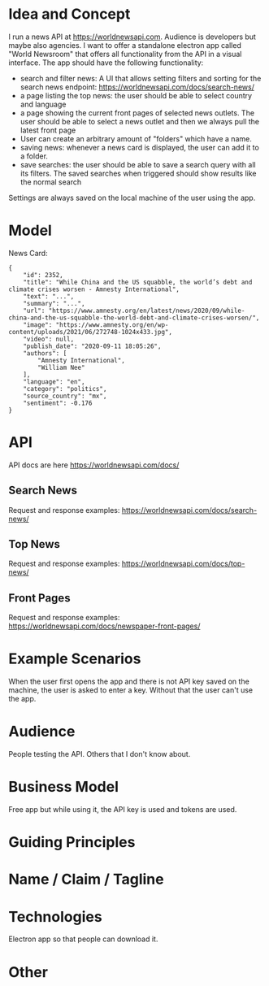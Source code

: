 # Idea and Concept
I run a news API at https://worldnewsapi.com. Audience is developers but maybe also agencies.
I want to offer a standalone electron app called "World Newsroom" that offers all functionality from the API in a visual interface.
The app should have the following functionality:
* search and filter news: A UI that allows setting filters and sorting for the search news endpoint: https://worldnewsapi.com/docs/search-news/
* a page listing the top news: the user should be able to select country and language
* a page showing the current front pages of selected news outlets. The user should be able to select a news outlet and then we always pull the latest front page
* User can create an arbitrary amount of "folders" which have a name.
* saving news: whenever a news card is displayed, the user can add it to a folder.
* save searches: the user should be able to save a search query with all its filters. The saved searches when triggered should show results like the normal search

Settings are always saved on the local machine of the user using the app.

# Model
News Card:
```
{
    "id": 2352,
    "title": "While China and the US squabble, the world’s debt and climate crises worsen - Amnesty International",
    "text": "...",
    "summary": "...",
    "url": "https://www.amnesty.org/en/latest/news/2020/09/while-china-and-the-us-squabble-the-world-debt-and-climate-crises-worsen/",
    "image": "https://www.amnesty.org/en/wp-content/uploads/2021/06/272748-1024x433.jpg",
    "video": null,
    "publish_date": "2020-09-11 18:05:26",
    "authors": [
        "Amnesty International",
        "William Nee"
    ],
    "language": "en",
    "category": "politics",
    "source_country": "mx",
    "sentiment": -0.176
}
```

# API
API docs are here https://worldnewsapi.com/docs/

## Search News
Request and response examples: https://worldnewsapi.com/docs/search-news/

## Top News
Request and response examples: https://worldnewsapi.com/docs/top-news/

## Front Pages
Request and response examples: https://worldnewsapi.com/docs/newspaper-front-pages/

# Example Scenarios
When the user first opens the app and there is not API key saved on the machine, the user is asked to enter a key. Without that the user can't use the app.


# Audience
People testing the API.
Others that I don't know about.

# Business Model
Free app but while using it, the API key is used and tokens are used.

# Guiding Principles

# Name / Claim / Tagline

# Technologies
Electron app so that people can download it.

# Other
